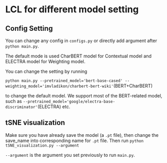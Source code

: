 # LCL for different model setting

## Config Setting
You can change any config in `configs.py` or directly add argument after `python main.py`.

The default mode is used CharBERT model for Contextual model and ELECTRA model for Weighting model.

You can change the setting by running
 
 ```python main.py --pretrained_model='bert-base-cased' --weighting_model='imvladikon/charbert-bert-wiki'```(BERT+CharBERT)
 
 to change the default model. We support most of the BERT-related model, such as
 ```--pretrained_model='google/electra-base-discriminator'```(ELECTRA) etc.
 
 
## tSNE visualization
Make sure you have already save the model (a `.pt` file), then change the save_name into corresponding name for `.pt` file.
Then run ``python tSNE_visualization.py --argument``

`--argument` is the argument you set previously to run `main.py`.
